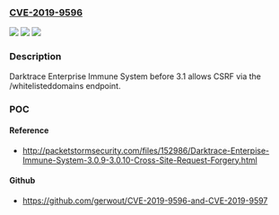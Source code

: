 ### [CVE-2019-9596](https://cve.mitre.org/cgi-bin/cvename.cgi?name=CVE-2019-9596)
![](https://img.shields.io/static/v1?label=Product&message=n%2Fa&color=blue)
![](https://img.shields.io/static/v1?label=Version&message=n%2Fa&color=blue)
![](https://img.shields.io/static/v1?label=Vulnerability&message=n%2Fa&color=brighgreen)

### Description

Darktrace Enterprise Immune System before 3.1 allows CSRF via the /whitelisteddomains endpoint.

### POC

#### Reference
- http://packetstormsecurity.com/files/152986/Darktrace-Enterpise-Immune-System-3.0.9-3.0.10-Cross-Site-Request-Forgery.html

#### Github
- https://github.com/gerwout/CVE-2019-9596-and-CVE-2019-9597

